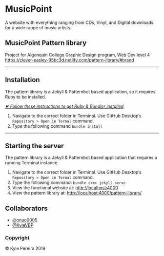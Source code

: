 # MusicPoint

A website with everything ranging from CDs, Vinyl, and Digital downloads for a wide range of music artists.

## MusicPoint Pattern library

Project for Algonquin College Graphic Design program, Web Dev level 4
https://clever-easley-95bc3d.netlify.com/pattern-library/#brand

---

## Installation

The pattern library is a Jekyll & Patternbot based application, so it requires Ruby to be installed.

[*☛ Follow these instructions to get Ruby & Bundler installed*](https://learn-the-web.algonquindesign.ca/courses/web-dev-4/install-more-developer-tools/)

1. Navigate to the correct folder in Terminal. Use GitHub Desktop’s `Repository > Open in Termal` command.
2. Type the following command `bundle install`

---

## Starting the server

The pattern library is a Jekyll & Patternbot based application that requires a running Terminal instance.

1. Navigate to the correct folder in Terminal. Use GitHub Desktop’s `Repository > Open in Termal` command.
2. Type the following command: `bundle exec jekyll serve`
3. View the functional website at: [http://localhost:4000](http://localhost:4000)
4. View the pattern library at: [http://localhost:4000/pattern-library/](http://localhost:4000/pattern-library/)

## Collaborators

- [@onuo0005](https://github.com/onuo0005)
- [@KyleVBP](https://github.com/KyleVBP)

### Copyright

© Kyle Pereira 2019
